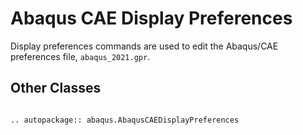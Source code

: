 # Abaqus CAE Display Preferences

Display preferences commands are used to edit the Abaqus/CAE preferences file, `abaqus_2021.gpr`.

## Other Classes

```{eval-rst}

.. autopackage:: abaqus.AbaqusCAEDisplayPreferences
```
